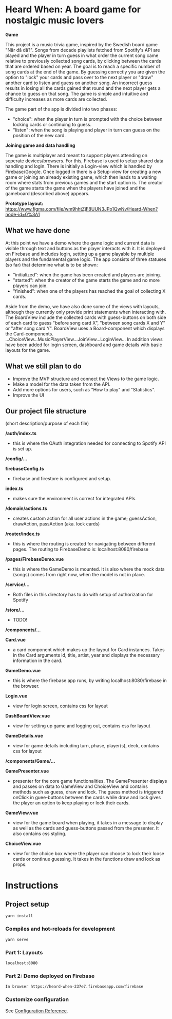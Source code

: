 # Heard When: A board game for nostalgic music lovers
**Game**

This project is a music trivia game, inspired by the Swedish board game "När då då?". Songs from decade playlists fetched from Spotify's API are played and the player in turn guess in what order the current song came relative to previously collected song cards, by clicking between the cards that are ordered based on year. The goal is to reach a specific number of song cards at the end of the game. By guessing correctly you are given the option to "lock" your cards and pass over to the next player or "draw" another card to listen and guess on another song. An incorrect guess results in losing all the cards gained that round and the next player gets a chance to guess on that song. The game is simple and intuitive and difficulty increases as more cards are collected.  

The game part of the app is divided into two phases:
- "choice": when the player in turn is prompted with the choice between locking cards or continuing to guess.
- "listen": when the song is playing and player in turn can guess on the position of the new card. 

**Joining game and data handling**

The game is multiplayer and meant to support players attending on seperate devices/browsers. For this, Firebase is used to setup shared data handling and login. There is initially a Login-view which is handled by Firebase/Google. Once logged in there is a Setup-view for creating a new game or joining an already existing game, which then leads to a waiting room where stats from previous games and the start option is. The creator of the game starts the game when the players have joined and the gameboard (described above) appears.

**Prototype layout:** https://www.figma.com/file/wm9hhtZjF8UUN3JPo1QwNv/Heard-When?node-id=0%3A1

## What we have done

At this point we have a demo where the game logic and current data is visible through text and buttons as the player interacts with it. It is deployed on Firebase and includes login, setting up a game playable by multiple players and the fundamental game logic. The app consists of three statuses (so far) that determine what is to be shown: 
- "initialized": when the game has been created and players are joining.  
- "started": when the creator of the game starts the game and no more players can join.
- "finished": when one of the players has reached the goal of collecting X cards. 

Aside from the demo, we have also done some of the views with layouts, although they currently only provide print statements when interacting with. The BoardView include the collected cards with guess-buttons on both side of each card to guess "before song card X", "between song cards X and Y" or "after song card Y". BoardView uses a Board-component which displays the Card-components. ...ChoiceView...MusicPlayerView...JoinView...LoginView... In addition views have been added for login screen, dashboard and game details with basic layouts for the game.


## What we still plan to do
- Improve the MVP structure and connect the Views to the game logic. 
- Make a model for the data taken from the API.
- Add more options for users, such as "How to play" and "Statistics".
- Improve the UI 

## Our project file structure

(short description/purpose of each file)

**/auth/index.ts**
- this is where the OAuth integration needed for connecting to Spotify API is set up.

**/config/...**

**firebaseConfig.ts**
- firebase and firestore is configured and setup.

**index.ts**
- makes sure the environment is correct for integrated APIs.

**/domain/actions.ts**
- creates custom action for all user actions in the game; guessAction, drawAction, passAction (aka. lock cards)

**/router/index.ts**
- this is where the routing is created for navigating between different pages. The routing to FirebaseDemo is: localhost:8080/firebase

**/pages/FirebaseDemo.vue**
-  this is where the GameDemo is mounted. It is also where the mock data (songs) comes from right now, when the model is not in place.

**/service/...**
- Both files in this directory has to do with setup of authorization for Spotify

**/store/...**
- TODO!

**/components/...**

**Card.vue**
- a card component which makes up the layout for Card instances. Takes in the Card arguments id, title, artist, year and displays the necessary information in the card.

**GameDemo.vue**
- this is where the firebase app runs, by writing localhost:8080/firebase in the browser.

**Login.vue**
- view for login screen, contains css for layout

**DashBoardView.vue**
- view for setting up game and logging out, contains css for layout

**GameDetails.vue**
- view for game details including turn, phase, player(s), deck, contains css for layout

**/components/Game/...**

**GamePresenter.vue**
- presenter for the core game functionalities. The GamePresenter displays and passes on data to GameView and ChoiceView and contains methods such as guess, draw and lock. The guess method is triggered onClick in guee-buttons between the cards while draw and lock gives the player an option to keep playing or lock their cards.

**GameView.vue**
- view for the game board when playing, it takes in a message to display as well as the cards and guess-buttons passed from the presenter. It also contains css styling.  

**ChoiceView.vue**
- view for the choice box where the player can choose to lock their loose cards or continue guessing. It takes in the functions draw and lock as props.



# Instructions
## Project setup
```
yarn install
```

### Compiles and hot-reloads for development
```
yarn serve
```

### Part 1: Layouts
```
localhost:8080
```

### Part 2: Demo deployed on Firebase 
```
In browser https://heard-when-237e7.firebaseapp.com/firebase
```



### Customize configuration
See [Configuration Reference](https://cli.vuejs.org/config/).
